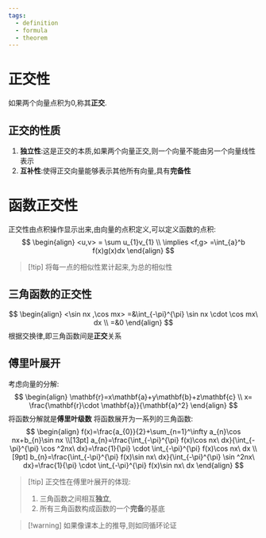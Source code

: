 ```yaml
---
tags:
  - definition
  - formula
  - theorem
---
```

# 正交性
如果两个向量点积为0,称其**正交**.
## 正交的性质
1. **独立性**:这是正交的本质,如果两个向量正交,则一个向量不能由另一个向量线性表示
2. **互补性**:使得正交向量能够表示其他所有向量,具有**完备性**

# 函数正交性

正交性由点积操作显示出来,由向量的点积定义,可以定义函数的点积:
$$
\begin{align} 
<u,v> = \sum u_{1}v_{1} \\
\implies <f,g> =\int_{a}^b f(x)g(x)dx
\end{align}
$$
>[!tip] 将每一点的相似性累计起来,为总的相似性

## 三角函数的正交性
$$
\begin{align}
<\sin nx ,\cos mx> =&\int_{-\pi}^{\pi} \sin nx \cdot \cos mx\ dx \\
=&0
\end{align}
$$
根据交换律,即三角函数间是**正交**关系

## 傅里叶展开
考虑向量的分解:
$$
\begin{align}
\mathbf{r}=x\mathbf{a}+y\mathbf{b}+z\mathbf{c} \\
x= \frac{\mathbf{r}\cdot \mathbf{a}}{\mathbf{a}^2}
\end{align}
$$
将函数分解就是**傅里叶级数**
将函数展开为一系列的三角函数:
$$
\begin{align}
f(x)=\frac{a_{0}}{2}+\sum_{n=1}^\infty a_{n}\cos nx+b_{n}\sin nx \\[13pt]
a_{n}=\frac{\int_{-\pi}^{\pi} f(x)\cos nx\ dx}{\int_{-\pi}^{\pi} \cos ^2nx\ dx}=\frac{1}{\pi} \cdot \int_{-\pi}^{\pi} f(x)\cos nx\ dx \\[9pt]
b_{n}=\frac{\int_{-\pi}^{\pi} f(x)\sin nx\ dx}{\int_{-\pi}^{\pi} \sin ^2nx\ dx}=\frac{1}{\pi} \cdot \int_{-\pi}^{\pi} f(x)\sin nx\ dx 
\end{align}
$$


>[!tip] 正交性在傅里叶展开的体现:
>1. 三角函数之间相互**独立**,
>2. 所有三角函数构成函数的一个**完备**的基底

>[!warning] 如果像课本上的推导,则如同循环论证


